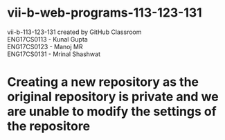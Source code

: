# vii-b-web-programs-113-123-131
vii-b-113-123-131 created by GitHub Classroom  
ENG17CS0113 - Kunal Gupta  
ENG17CS0123 - Manoj MR  
ENG17CS0131 - Mrinal Shashwat  

# Creating a new repository as the original repository is private and we are unable to modify the settings of the repositore
